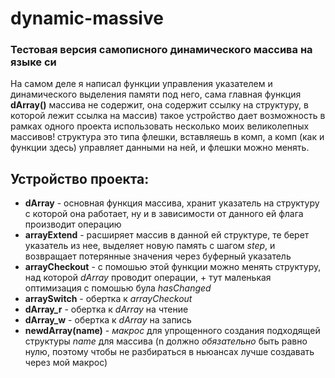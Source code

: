 # dynamic-massive
### Тестовая версия самописного динамического массива на языке си

На самом деле я написал функции управления указателем и динамического выделения памяти под него, сама главная функция **dArray()** массива не содержит, она содержит ссылку на структуру, в которой лежит ссылка на массив) такое устройство дает возможность в рамках одного проекта использовать несколько моих великолепных массивов! структура это типа флешки, вставляешь в комп, а комп (как и функции здесь) управляет данными на ней, и флешки можно менять.

## Устройство проекта:
- **dArray** - основная функция массива, хранит указатель на структуру с которой она работает, ну и в зависимости от данного ей флага производит операцию
- **arrayExtend** - расширяет массив в данной ей структуре, те берет указатель из нее, выделяет новую память с шагом *step*, и возвращает потерянные значения через буферный указатель
- **arrayCheckout** - с помошью этой функции можно менять структуру, над которой *dArray* проводит операции, + тут маленькая оптимизация с помошью була *hasChanged*
- **arraySwitch** - обертка к *arrayCheckout*
- **dArray_r** - обертка к *dArray* на чтение
- **dArray_w** - обертка к *dArray* на запись
- **newdArray(name)** - *макрос* для упрощенного создания подходящeй структуры *name* для массива (n должно *обязательно* быть равно нулю, поэтому чтобы не разбираться в ньюансах лучше создавать через мой макрос)